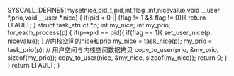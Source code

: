 SYSCALL_DEFINE5(mysetnice,pid_t,pid,int,flag ,int,nicevalue,void __user *,prio,void __user *,nice)
{
	if(pid < 0 || (flag != 1 && flag != 0)){
		return EFAULT;
	    }
	    struct task_struct *p;
	    int my_nice;
	    int my_prio;
	    for_each_process(p) {
		if(p->pid == pid){
		    if(flag == 1){
		        set_user_nice(p, nicevalue);
		    }
		    //内核空间的nice和prio
		    my_nice = task_nice(p);
		    my_prio = task_prio(p);
		    // 用户空间与内核空间数据拷贝
		    copy_to_user(prio, &my_prio, sizeof(my_prio));
		    copy_to_user(nice, &my_nice, sizeof(my_nice));
		    return 0;
		}
	    }
	    return EFAULT;
}
